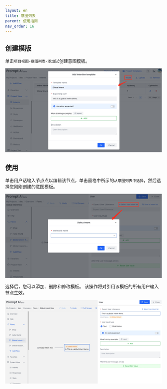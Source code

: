 ```yaml
---
layout: en
title: 意图列表
parent: 使用指南
nav_order: 16
---
```

## 创建模版
单击`项目视图`-`意图列表`-`添加`以创建意图模板。

![global_intent_create.jpg](/assets/images/tutorial/global_intent_create.jpg)

## 使用
单击用户话输入节点点以编辑该节点，单击窗格中所示的`从意图列表中选择`，然后选择您刚刚创建的意图模板。

![global_intent_use.jpg](/assets/images/tutorial/global_intent_use.jpg)

选择后，您可以添加、删除和修改模板。 该操作将对引用该模板的所有用户输入节点生效。

![global_intent_use_success.jpg](/assets/images/tutorial/global_intent_use_success.jpg)

